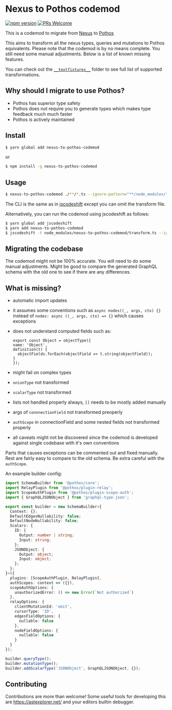 # Nexus to Pothos codemod

[![npm version](https://badge.fury.io/js/nexus-to-pothos-codemod.svg)](https://www.npmjs.com/package/nexus-to-pothos-codemod)
[![PRs Welcome](https://img.shields.io/badge/PRs-welcome-brightgreen.svg?style=flat-square)](https://github.com/villesau/nexus-to-pothos-codemod/blob/master/README.md#Contributing)

This is a codemod to migrate from [Nexus](https://nexusjs.org/) to [Pothos](https://pothos-graphql.dev/)

This aims to transform all the nexus types, queries and mutations to Pothos equivalents. Please note that
the codemod is by no means complete. You still need some manual adjustments. Below is a list of known missing features.

You can check out the [`__textfixtures__`](https://github.com/villesau/nexus-to-pothos-codemod/tree/master/__testfixtures__) folder to see full list of supported transformations.

## Why should I migrate to use Pothos?

- Pothos has superior type safety
- Pothos does not require you to generate types which makes type feedback much much faster
- Pothos is actively maintained

## Install

```bash
$ yarn global add nexus-to-pothos-codemod
```

or

```bash
$ npm install -g nexus-to-pothos-codemod
```

## Usage

```bash
$ nexus-to-pothos-codemod ./**/*.ts --ignore-pattern="**/node_modules/**" --parser=ts
```

The CLI is the same as in [jscodeshift](https://github.com/facebook/jscodeshift)
except you can omit the transform file.

Alternatively, you can run the codemod using jscodeshift as follows:

```bash
$ yarn global add jscodeshift
$ yarn add nexus-to-pothos-codemod
$ jscodeshift -t node_modules/nexus-to-pothos-codemod/transform.ts --ignore-pattern="**/node_modules/**" ./**/*.js  --parser=ts
```

## Migrating the codebase

The codemod might not be 100% accurate. You will need to do some manual adjustments. Might be good to compare
the generated GraphQL schema with the old one to see if there are any differences.

## What is missing?

- automatic import updates
- it assumes some conventions such as `async nodes((_, args, ctx) {}` instead of `nodes: async ((_, args, ctx) => {}` which causes exceptions
- does not understand computed fields such as:

    ```
  export const Object = objectType({
    name: 'Object',
    definition(t) {
      objectFields.forEach(objectField => t.string(objectField));
    }
  });
  ```
- might fail on complex types
- `unionType` not transformed
- `scalarType` not transformed
- lists not handled properly always, `[]` needs to be mostly added manually
- args of `connnectionField` not transformed preoperly
- `authScope` in connectionField and some nested fields not transformed properly
- all caveats might not be discovered since the codemod is developed against single codebase with it's own conventions

Parts that causes exceptions can be commented out and fixed manually. Rest are fairly easy to compare to the old schema.
Be extra careful with the `authScope`.

An example builder config:

```ts
import SchemaBuilder from '@pothos/core';
import RelayPlugin from '@pothos/plugin-relay';
import ScopeAuthPlugin from '@pothos/plugin-scope-auth';
import { GraphQLJSONObject } from 'graphql-type-json';

export const builder = new SchemaBuilder<{
  Context: {};
  DefaultEdgesNullability: false;
  DefaultNodeNullability: false;
  Scalars: {
    ID: {
      Output: number | string;
      Input: string;
    };
    JSONObject: {
      Output: object;
      Input: object;
    };
  };
}>({
  plugins: [ScopeAuthPlugin, RelayPlugin],
  authScopes: context => ({}),
  scopeAuthOptions: {
    unauthorizedError: () => new Error(`Not authorized`)
  },
  relayOptions: {
    clientMutationId: 'omit',
    cursorType: 'ID',
    edgesFieldOptions: {
      nullable: false
    },
    nodeFieldOptions: {
      nullable: false
    }
  }
});

builder.queryType();
builder.mutationType();
builder.addScalarType('JSONObject', GraphQLJSONObject, {});
```

## Contributing

Contributions are more than welcome! Some useful tools for developing this are https://astexplorer.net/ and your editors builtin debugger.
